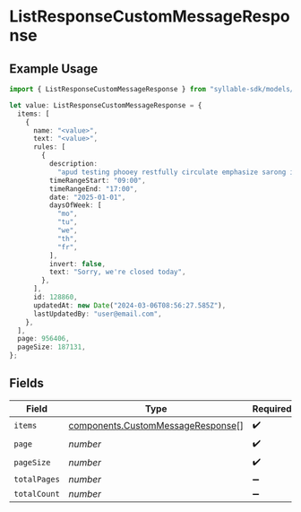 # ListResponseCustomMessageResponse

## Example Usage

```typescript
import { ListResponseCustomMessageResponse } from "syllable-sdk/models/components";

let value: ListResponseCustomMessageResponse = {
  items: [
    {
      name: "<value>",
      text: "<value>",
      rules: [
        {
          description:
            "apud testing phooey restfully circulate emphasize sarong in-joke oof behind",
          timeRangeStart: "09:00",
          timeRangeEnd: "17:00",
          date: "2025-01-01",
          daysOfWeek: [
            "mo",
            "tu",
            "we",
            "th",
            "fr",
          ],
          invert: false,
          text: "Sorry, we're closed today",
        },
      ],
      id: 128860,
      updatedAt: new Date("2024-03-06T08:56:27.585Z"),
      lastUpdatedBy: "user@email.com",
    },
  ],
  page: 956406,
  pageSize: 187131,
};
```

## Fields

| Field                                                                                  | Type                                                                                   | Required                                                                               | Description                                                                            |
| -------------------------------------------------------------------------------------- | -------------------------------------------------------------------------------------- | -------------------------------------------------------------------------------------- | -------------------------------------------------------------------------------------- |
| `items`                                                                                | [components.CustomMessageResponse](../../models/components/custommessageresponse.md)[] | :heavy_check_mark:                                                                     | N/A                                                                                    |
| `page`                                                                                 | *number*                                                                               | :heavy_check_mark:                                                                     | N/A                                                                                    |
| `pageSize`                                                                             | *number*                                                                               | :heavy_check_mark:                                                                     | N/A                                                                                    |
| `totalPages`                                                                           | *number*                                                                               | :heavy_minus_sign:                                                                     | N/A                                                                                    |
| `totalCount`                                                                           | *number*                                                                               | :heavy_minus_sign:                                                                     | N/A                                                                                    |